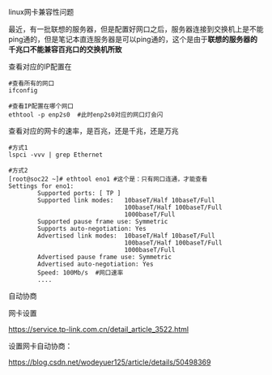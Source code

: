 linux网卡兼容性问题

最近，有一批联想的服务器，但是配置好网口之后，服务器连接到交换机上是不能ping通的，但是笔记本直连服务器是可以ping通的，这个是由于**联想的服务器的千兆口不能兼容百兆口的交换机所致**

查看对应的IP配置在

```shell
#查看所有的网口
ifconfig

#查看IP配置在哪个网口
ethtool -p enp2s0  #此时enp2s0对应的网口灯会闪
```



查看对应的网卡的速率，是百兆，还是千兆，还是万兆

```shell
#方式1
lspci -vvv | grep Ethernet

#方式2
[root@soc22 ~]# ethtool eno1 #这个是：只有网口连通，才能查看
Settings for eno1:
        Supported ports: [ TP ]
        Supported link modes:   10baseT/Half 10baseT/Full 
                                100baseT/Half 100baseT/Full 
                                1000baseT/Full 
        Supported pause frame use: Symmetric
        Supports auto-negotiation: Yes
        Advertised link modes:  10baseT/Half 10baseT/Full 
                                100baseT/Half 100baseT/Full 
                                1000baseT/Full 
        Advertised pause frame use: Symmetric
        Advertised auto-negotiation: Yes
        Speed: 100Mb/s  #网口速率
 		....
```





自动协商

网卡设置

https://service.tp-link.com.cn/detail_article_3522.html

设置网卡自动协商：

https://blog.csdn.net/wodeyuer125/article/details/50498369







